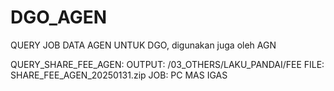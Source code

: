 # DGO_AGEN
QUERY JOB DATA AGEN UNTUK DGO, digunakan juga oleh AGN

QUERY_SHARE_FEE_AGEN:
OUTPUT: /03_OTHERS/LAKU_PANDAI/FEE
FILE: SHARE_FEE_AGEN_20250131.zip
JOB: PC MAS IGAS
